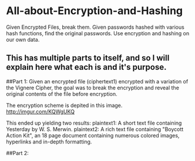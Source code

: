 # All-about-Encryption-and-Hashing
Given Encrypted Files, break them. Given passwords hashed with various hash functions, find the original passwords. Use encryption and hashing on our own data.

## This has multiple parts to itself, and so I will explain here what each is and it's purpose.

##Part 1:
Given an encrypted file (ciphertext1) encrypted with a variation of the Vignere Cipher, the goal was to break the encryption and reveal the original contents of the file before encryption.

The encryption scheme is depited in this image.
http://imgur.com/KQWgUKQ

This ended up yielding two results:
plaintext1: A short text file containing Yesterday by W. S. Merwin.
plaintext2: A rich text file containing "Boycott Action Kit", an 18 page document containing numerous colored images, hyperlinks and in-depth formatting.

##Part 2:
